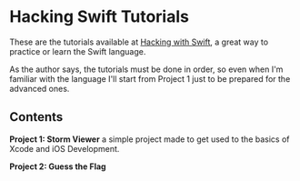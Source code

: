 # Hacking Swift Tutorials

These are the tutorials available at [Hacking with Swift](https://www.hackingwithswift.com/), a great way to practice or learn the Swift language.

As the author says, the tutorials must be done in order, so even when I'm familiar with the language I'll start from Project 1 just to be prepared for the advanced ones.

## Contents

**Project 1: Storm Viewer** a simple project made to get used to the basics of Xcode and iOS Development.

**Project 2: Guess the Flag**
